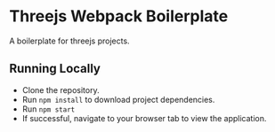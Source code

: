 # Threejs Webpack Boilerplate
A boilerplate for threejs projects.

## Running Locally
- Clone the repository.
- Run `npm install` to download project dependencies.
- Run `npm start` 
- If successful, navigate to your browser tab to view the application.
